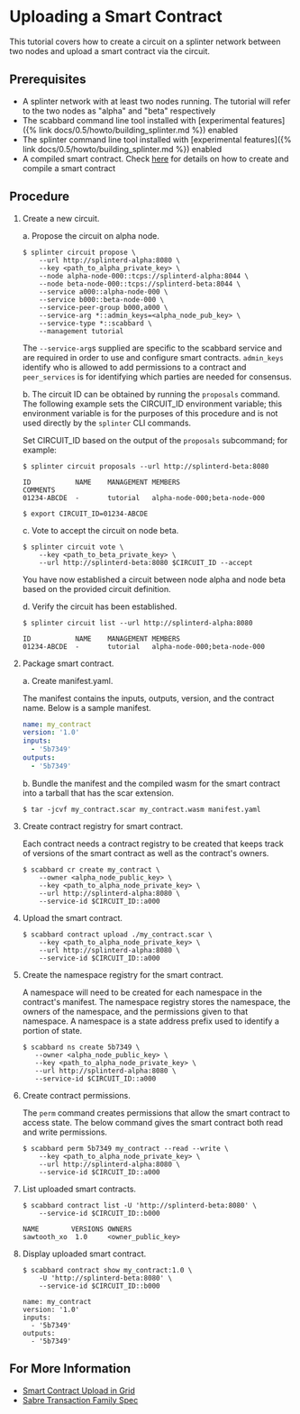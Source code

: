 # Uploading a Smart Contract

<!--
  Copyright 2018-2021 Cargill Incorporated
  Licensed under Creative Commons Attribution 4.0 International License
  https://creativecommons.org/licenses/by/4.0/
-->

This tutorial covers how to create a circuit on a splinter network between
two nodes and upload a smart contract via the circuit.

## Prerequisites

* A splinter network with at least two nodes running. The tutorial will refer
  to the two nodes as "alpha" and "beta" respectively
* The scabbard command line tool installed with
  [experimental features]({% link docs/0.5/howto/building_splinter.md %})
  enabled
* The splinter command line tool installed with
  [experimental features]({% link docs/0.5/howto/building_splinter.md %})
  enabled
* A compiled smart contract. Check [here](https://sawtooth.hyperledger.org/docs/sabre/nightly/master/application_developer_guide.html#)
for details on how to create and compile a smart contract

## Procedure

1. Create a new circuit.

    a. Propose the circuit on alpha node.

    ``` console
    $ splinter circuit propose \
        --url http://splinterd-alpha:8080 \
        --key <path_to_alpha_private_key> \
        --node alpha-node-000::tcps://splinterd-alpha:8044 \
        --node beta-node-000::tcps://splinterd-beta:8044 \
        --service a000::alpha-node-000 \
        --service b000::beta-node-000 \
        --service-peer-group b000,a000 \
        --service-arg *::admin_keys=<alpha_node_pub_key> \
        --service-type *::scabbard \
        --management tutorial
    ```

    The `--service-arg`s supplied are specific to the scabbard service and are
    required in order to use and configure smart contracts. `admin_keys`
    identify who is allowed to add permissions to a contract and `peer_services`
    is for identifying which parties are needed for consensus.

    b. The circuit ID can be obtained by running the `proposals` command. The
    following example sets the CIRCUIT_ID environment variable; this
    environment variable is for the purposes of this procedure and is not
    used directly by the `splinter` CLI commands.

    Set CIRCUIT_ID based on the output of the `proposals` subcommand; for
    example:

    ``` console
    $ splinter circuit proposals --url http://splinterd-beta:8080

    ID           NAME    MANAGEMENT MEMBERS                       COMMENTS
    01234-ABCDE  -       tutorial   alpha-node-000;beta-node-000
    ```

    ``` console
    $ export CIRCUIT_ID=01234-ABCDE
    ```

    c. Vote to accept the circuit on node beta.

    ``` console
    $ splinter circuit vote \
        --key <path_to_beta_private_key> \
        --url http://splinterd-beta:8080 $CIRCUIT_ID --accept
    ```

    You have now established a circuit between node alpha and node beta based
    on the provided circuit definition.

    d. Verify the circuit has been established.

    ``` console
    $ splinter circuit list --url http://splinterd-alpha:8080

    ID           NAME    MANAGEMENT MEMBERS
    01234-ABCDE  -       tutorial   alpha-node-000;beta-node-000
    ```

2. Package smart contract.

    a. Create manifest.yaml.

    The manifest contains the inputs, outputs, version, and the contract
    name. Below is a sample manifest.

    ``` yaml
    name: my_contract
    version: '1.0'
    inputs:
      - '5b7349'
    outputs:
      - '5b7349'
    ```

    b. Bundle the manifest and the compiled wasm for the smart contract into a
       tarball that has the scar extension.

    ``` console
    $ tar -jcvf my_contract.scar my_contract.wasm manifest.yaml
    ```

3. Create contract registry for smart contract.

    Each contract needs a contract registry to be created that keeps track of
    versions of the smart contract as well as the contract's owners.

    ``` console
    $ scabbard cr create my_contract \
        --owner <alpha_node_public_key> \
        --key <path_to_alpha_node_private_key> \
        --url http://splinterd-alpha:8080 \
        --service-id $CIRCUIT_ID::a000
    ```

4. Upload the smart contract.

   ``` console
   $ scabbard contract upload ./my_contract.scar \
       --key <path_to_alpha_node_private_key> \
       --url http://splinterd-alpha:8080 \
       --service-id $CIRCUIT_ID::a000
   ```

5. Create the namespace registry for the smart contract.

    A namespace will need to be created for each namespace in the contract's
    manifest. The namespace registry stores the namespace, the owners of the
    namespace, and the permissions given to that namespace. A namespace is a
    state address prefix used to identify a portion of state.

    ``` console
    $ scabbard ns create 5b7349 \
       --owner <alpha_node_public_key> \
       --key <path_to_alpha_node_private_key> \
       --url http://splinterd-alpha:8080 \
       --service-id $CIRCUIT_ID::a000
    ```

6. Create contract permissions.

    The `perm` command creates permissions that allow the smart contract to
    access state. The below command gives the smart contract both read and
    write permissions.

   ``` console
   $ scabbard perm 5b7349 my_contract --read --write \
       --key <path_to_alpha_node_private_key> \
       --url http://splinterd-alpha:8080 \
       --service-id $CIRCUIT_ID::a000
   ```

7. List uploaded smart contracts.

    ``` console
    $ scabbard contract list -U 'http://splinterd-beta:8080' \
        --service-id $CIRCUIT_ID::b000

    NAME        VERSIONS OWNERS
    sawtooth_xo  1.0     <owner_public_key>
    ```

8. Display uploaded smart contract.

    ``` console
    $ scabbard contract show my_contract:1.0 \
        -U 'http://splinterd-beta:8080' \
        --service-id $CIRCUIT_ID::b000

    name: my_contract
    version: '1.0'
    inputs:
      - '5b7349'
    outputs:
      - '5b7349'
    ```

## For More Information

 * [Smart Contract Upload in Grid](https://github.com/hyperledger/grid/blob/master/examples/splinter/README.md)
 * [Sabre Transaction Family Spec](https://sawtooth.hyperledger.org/docs/sabre/nightly/master/sabre_transaction_family.html#)
